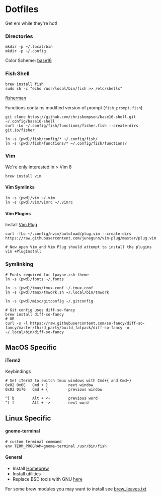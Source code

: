 # Dotfiles

Get em while they're hot!

### Directories
```
mkdir -p ~/.local/bin
mkdir -p ~/.config
```

Color Scheme: [base16](https://github.com/chriskempson/base16)

### Fish Shell
```
brew install fish
sudo sh -c "echo /usr/local/bin/fish >> /etc/shells"
```

[fisherman](https://github.com/fisherman/fisherman)

Functions contains modified version of prompt (`fish_prompt.fish`)
```
git clone https://github.com/chriskempson/base16-shell.git ~/.config/base16-shell
curl -Lo ~/.config/fish/functions/fisher.fish --create-dirs git.io/fisher

ln -s (pwd)/fish/config/* ~/.config/fish/
ln -s (pwd)/fish/functions/* ~/.config/fish/functions/
```

### Vim
We're only interested in > Vim 8
```
brew install vim
```

#### Vim Symlinks
```
ln -s (pwd)/vim ~/.vim
ln -s (pwd)/vim/vimrc ~/.vimrc
```

#### Vim Plugins
Install [Vim Plug](https://github.com/junegunn/vim-plug)
```
curl -fLo ~/.config/nvim/autoload/plug.vim --create-dirs https://raw.githubusercontent.com/junegunn/vim-plug/master/plug.vim

# Now open Vim and Vim Plug should attempt to install the plugins
vim +PlugInstall
```

### Symlinking
```
# Fonts required for tpayne.zsh-theme
ln -s (pwd)/fonts ~/.fonts

ln -s (pwd)/tmux/tmux.conf ~/.tmux.conf
ln -s (pwd)/tmux/tmwork.sh ~/.local/bin/tmwork

ln -s (pwd)/misc/gitconfig ~/.gitconfig

# Git config uses diff-so-fancy
brew install diff-so-fancy
# OR
curl -s -l https://raw.githubusercontent.com/so-fancy/diff-so-fancy/master/third_party/build_fatpack/diff-so-fancy -o ~/.local/bin/diff-so-fancy
```

## MacOS Specific
#### iTerm2
Keybindings
```
# Set iTerm2 to switch tmux windows with Cmd+{ and Cmd+}
0x02 0x6E   Cmd + }			next window
0x02 0x70   Cmd + {			previous window

^[ b		Alt + <-		previous word
^[ f		Alt + ->		next word
```

## Linux Specific
#### gnome-terminal
```
# custom terminal command
env TERM_PROGRAM=gnome-terminal /usr/bin/fish
```

#### General
- Install [Homebrew](http://brew.sh/)
- Install utilities
- Replace BSD tools with GNU [here](https://www.topbug.net/blog/2013/04/14/install-and-use-gnu-command-line-tools-in-mac-os-x/)

For some brew modules you may want to install see [brew_leaves.txt](./brew_leaves.txt)
